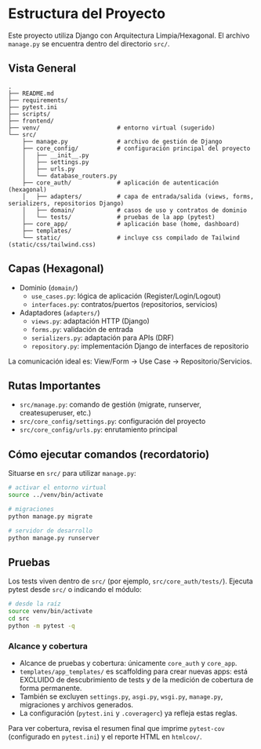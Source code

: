 # Estructura del Proyecto

Este proyecto utiliza Django con Arquitectura Limpia/Hexagonal. El archivo `manage.py` se encuentra dentro del directorio `src/`.

## Vista General

```
.
├── README.md
├── requirements/
├── pytest.ini
├── scripts/
├── frontend/
├── venv/                      # entorno virtual (sugerido)
└── src/
    ├── manage.py              # archivo de gestión de Django
    ├── core_config/           # configuración principal del proyecto
    │   ├── __init__.py
    │   ├── settings.py
    │   ├── urls.py
    │   └── database_routers.py
    ├── core_auth/             # aplicación de autenticación (hexagonal)
    │   ├── adapters/          # capa de entrada/salida (views, forms, serializers, repositorios Django)
    │   ├── domain/            # casos de uso y contratos de dominio
    │   └── tests/             # pruebas de la app (pytest)
    ├── core_app/              # aplicación base (home, dashboard)
    ├── templates/
    └── static/                # incluye css compilado de Tailwind (static/css/tailwind.css)
```

## Capas (Hexagonal)

- Dominio (`domain/`)
  - `use_cases.py`: lógica de aplicación (Register/Login/Logout)
  - `interfaces.py`: contratos/puertos (repositorios, servicios)
- Adaptadores (`adapters/`)
  - `views.py`: adaptación HTTP (Django)
  - `forms.py`: validación de entrada
  - `serializers.py`: adaptación para APIs (DRF)
  - `repository.py`: implementación Django de interfaces de repositorio

La comunicación ideal es: View/Form -> Use Case -> Repositorio/Servicios.

## Rutas Importantes

- `src/manage.py`: comando de gestión (migrate, runserver, createsuperuser, etc.)
- `src/core_config/settings.py`: configuración del proyecto
- `src/core_config/urls.py`: enrutamiento principal

## Cómo ejecutar comandos (recordatorio)

Situarse en `src/` para utilizar `manage.py`:

```bash
# activar el entorno virtual
source ../venv/bin/activate

# migraciones
python manage.py migrate

# servidor de desarrollo
python manage.py runserver
```

## Pruebas

Los tests viven dentro de `src/` (por ejemplo, `src/core_auth/tests/`). Ejecuta pytest desde `src/` o indicando el módulo:

```bash
# desde la raíz
source venv/bin/activate
cd src
python -m pytest -q
```

### Alcance y cobertura

- Alcance de pruebas y cobertura: únicamente `core_auth` y `core_app`.
- `templates/app_templates/` es scaffolding para crear nuevas apps: está EXCLUIDO de descubrimiento de tests y de la medición de cobertura de forma permanente.
- También se excluyen `settings.py`, `asgi.py`, `wsgi.py`, `manage.py`, migraciones y archivos generados.
- La configuración (`pytest.ini` y `.coveragerc`) ya refleja estas reglas.

Para ver cobertura, revisa el resumen final que imprime `pytest-cov` (configurado en `pytest.ini`) y el reporte HTML en `htmlcov/`.
